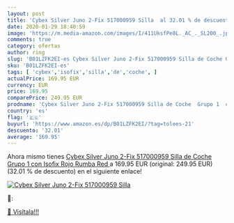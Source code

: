 ```yaml
---
layout: post
title: 'Cybex Silver Juno 2-Fix 517000959 Silla  al 32.01 % de descuento'
date: 2020-01-29 18:40:59
image: 'https://m.media-amazon.com/images/I/411UksfPe8L._AC_._SL200_.jpg'
comments: true
category: ofertas
author: ring
slug: 'B01LZFK2EI-es Cybex Silver Juno 2-Fix 517000959 Silla de Coche Grupo 1...'
sku: 'B01LZFK2EI-es'
tags: [ 'cybex','isofix','silla','de','coche', ]
actualPrice: 169.95 EUR
currency: EUR
price: 169.95
comparePrice: 249.95 EUR
prodname: 'Cybex Silver Juno 2-Fix 517000959 Silla de Coche  Grupo 1  con Isofix  Rojo  Rumba Red '
country: 'es'
flag: '🇪🇸'
buyurl: 'https://www.amazon.es/dp/B01LZFK2EI/?tag=tolees-21'
descuento: '32.01'
average: '169.95'
---
```


Ahora mismo tienes [Cybex Silver Juno 2-Fix 517000959 Silla de Coche  Grupo 1  con Isofix  Rojo  Rumba Red ](https://www.amazon.es/dp/B01LZFK2EI/?tag=tolees-21) a 169.95 EUR (original: 249.95 EUR) (32.01 %  de descuento) en el siguiente enlace!

[![Cybex Silver Juno 2-Fix 517000959 Silla ](https://m.media-amazon.com/images/I/411UksfPe8L._AC_._SL200_.jpg)](https://www.amazon.es/dp/B01LZFK2EI/?tag=tolees-21)

🔎:


[🛒 Visítala!!!](https://www.amazon.es/dp/B01LZFK2EI/?tag=tolees-21)

